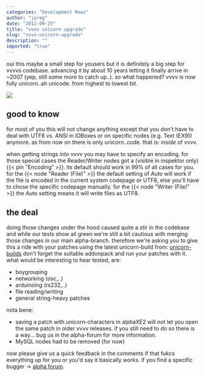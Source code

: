 ```yaml
---
categories: "Development News"
author: "joreg"
date: "2012-09-25"
title: "vvvv unicorn upgrade"
slug: "vvvv-unicorn-upgrade"
description: ""
imported: "true"
---
```



oui this maybe a small step for yousers but it is definitely a big step for vvvvs codebase. advancing it by about 10 years letting it finally arrive in ~2007 (yep, still some more to catch up..). so what happened? vvvv is now fully unicorn..ah unicode. from highest to lowest bit. 

![](unicorn.png)

## good to know
for most of you this will not change anything except that you don't have to deal with UTF8 vs. ANSI in IOBoxes or on specific nodes (e.g. Text (EX9)) anymore. as from now on there is only unicorn..code. that is: *inside* of vvvv. 

when getting strings *into* vvvv you may have to specify an encoding. for those special cases the Reader/Writer nodes got a (visible in inspektor only) {{< pin "Encoding" >}}. its default should work in 99% of all cases for you. for the {{< node "Reader (File)" >}} the default setting of *Auto* will work if the file is encoded in the current system codepage or UTF8, else you'll have to chose the specific codepage manually. for the {{< node "Writer (File)" >}} the *Auto* setting means it will write files as UTF8. 

## the deal
doing those changes under the hood caused quite a stir in the codebase and while our tests show all green we're still a bit cautious with merging those changes in our main alpha-branch. therefore we're asking you to give this a ride with your patches using the latest unicorn-build from:
 [unicorn-builds](https://vvvv.org/404)
don't forget the suitable addonpack and run your patches with it. what would be interesting to hear tested, are:
* boygrouping
* networking (osc,..)
* arduinoing (rs232,..)
* file reading/writing
* general string-heavy patches

nota bene:
- saving a patch with unicorn-characters in alphaXE2 will not let you open the same patch in older vvvv releases. if you still need to do so there is a way... bug us in the alpha-forum for more information.
- MySQL nodes had to be removed (for now)

now please give us a quick feedback in the comments if that fukcs everything up for you or you'd say it basically works. if you find a specific bugger -> [alpha forum](https://discourse.vvvv.org/).
